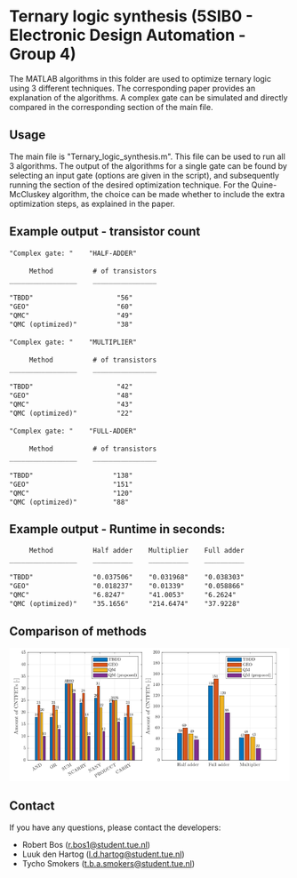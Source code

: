 




# Ternary logic synthesis (5SIB0 - Electronic Design Automation - Group 4)
The MATLAB algorithms in this folder are used to optimize ternary logic using 3 different techniques. The corresponding paper provides an explanation of the algorithms.
A complex gate can be simulated and directly compared in the corresponding section of the main file.

## Usage
The main file is "Ternary_logic_synthesis.m". This file can be used to run all 3 algorithms.
The output of the algorithms for a single gate can be found by selecting an input gate (options are given in the script),
and subsequently running the section of the desired optimization technique. 
For the Quine-McCluskey algorithm, the choice can be made whether to include the extra optimization steps, as explained in the paper.

## Example output - transistor count
    "Complex gate: "    "HALF-ADDER"

         Method          # of transistors
    _________________    ________________

    "TBDD"                     "56"      
    "GEO"                      "60"      
    "QMC"                      "49"      
    "QMC (optimized)"          "38"      

    "Complex gate: "    "MULTIPLIER"

         Method          # of transistors
    _________________    ________________

    "TBDD"                     "42"      
    "GEO"                      "48"      
    "QMC"                      "43"      
    "QMC (optimized)"          "22"      

    "Complex gate: "    "FULL-ADDER"

         Method          # of transistors
    _________________    ________________

    "TBDD"                    "138"      
    "GEO"                     "151"      
    "QMC"                     "120"      
    "QMC (optimized)"         "88"       

## Example output - Runtime in seconds:
         Method          Half adder    Multiplier    Full adder
    _________________    __________    __________    __________

    "TBDD"               "0.037506"    "0.031968"    "0.038303"
    "GEO"                "0.018237"    "0.01339"     "0.058866"
    "QMC"                "6.8247"      "41.0053"     "6.2624"  
    "QMC (optimized)"    "35.1656"     "214.6474"    "37.9228" 


## Comparison of methods
![image_name](bar_plot2.png)

## Contact


If you have any questions, please contact the developers:

- Robert Bos (r.bos1@student.tue.nl)
- Luuk den Hartog (l.d.hartog@student.tue.nl)
- Tycho Smokers (t.b.a.smokers@student.tue.nl)